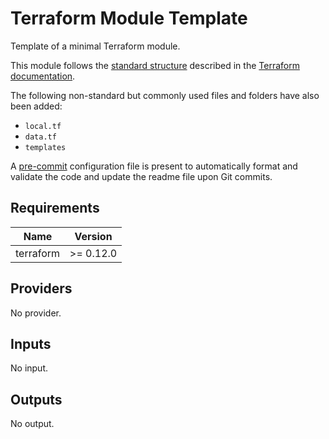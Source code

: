 # Terraform Module Template

Template of a minimal Terraform module.

This module follows the [standard structure][standard-module-structure] described in the [Terraform documentation][terraform-docs].

The following non-standard but commonly used files and folders have also been added:

* `local.tf`
* `data.tf`
* `templates`

A [pre-commit][pre-commit] configuration file is present to automatically format and validate the code and update the readme file upon Git commits.

<!-- BEGINNING OF PRE-COMMIT-TERRAFORM DOCS HOOK -->
## Requirements

| Name | Version |
|------|---------|
| terraform | >= 0.12.0 |

## Providers

No provider.

## Inputs

No input.

## Outputs

No output.

<!-- END OF PRE-COMMIT-TERRAFORM DOCS HOOK -->

 [pre-commit]: https://pre-commit.com/ "pre-commit Website"
 [standard-module-structure]: https://www.terraform.io/docs/modules/index.html#standard-module-structure "Terraform Documentation - Standard Module Structure"
 [terraform-docs]: https://www.terraform.io/docs/ "Terraform Documentation"
